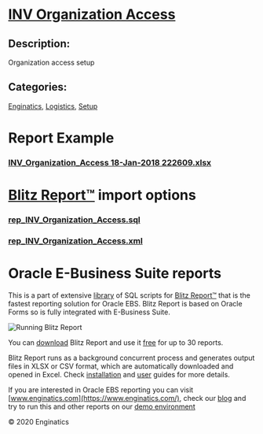 # [INV Organization Access](https://www.enginatics.com/reports/inv-organization-access)
## Description: 
Organization access setup
## Categories: 
[Enginatics](https://www.enginatics.com/library/?pg=1&category[]=Enginatics), [Logistics](https://www.enginatics.com/library/?pg=1&category[]=Logistics), [Setup](https://www.enginatics.com/library/?pg=1&category[]=Setup)
# Report Example
### [INV_Organization_Access 18-Jan-2018 222609.xlsx](https://www.enginatics.com/example/inv-organization-access)
# [Blitz Report™](https://www.enginatics.com/blitz-report) import options
### [rep_INV_Organization_Access.sql](https://www.enginatics.com/export/inv-organization-access)
### [rep_INV_Organization_Access.xml](https://www.enginatics.com/xml/inv-organization-access)
# Oracle E-Business Suite reports

This is a part of extensive [library](https://www.enginatics.com/library/) of SQL scripts for [Blitz Report™](https://www.enginatics.com/blitz-report/) that is the fastest reporting solution for Oracle EBS. Blitz Report is based on Oracle Forms so is fully integrated with E-Business Suite. 

![Running Blitz Report](https://www.enginatics.com/wp-content/uploads/2018/01/Running-blitz-report.png) 

You can [download](https://www.enginatics.com/download/) Blitz Report and use it [free](https://www.enginatics.com/pricing/) for up to 30 reports. 

Blitz Report runs as a background concurrent process and generates output files in XLSX or CSV format, which are automatically downloaded and opened in Excel. Check [installation](https://www.enginatics.com/installation-guide/) and [user](https://www.enginatics.com/user-guide/) guides for more details.

If you are interested in Oracle EBS reporting you can visit [www.enginatics.com](https://www.enginatics.com/), check our [blog](https://www.enginatics.com/blog) and try to run this and other reports on our [demo environment](http://demo.enginatics.com/)

© 2020 Enginatics